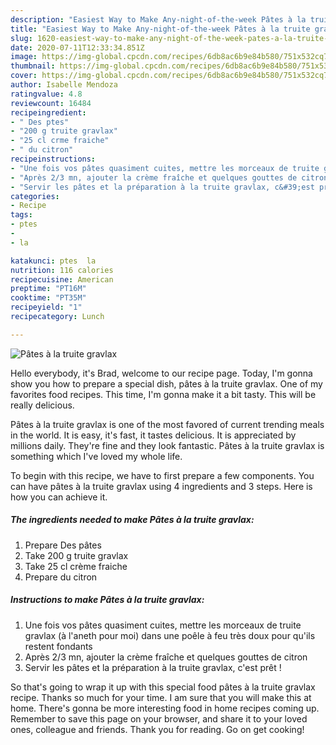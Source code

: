 ```yaml
---
description: "Easiest Way to Make Any-night-of-the-week Pâtes à la truite gravlax"
title: "Easiest Way to Make Any-night-of-the-week Pâtes à la truite gravlax"
slug: 1620-easiest-way-to-make-any-night-of-the-week-pates-a-la-truite-gravlax
date: 2020-07-11T12:33:34.851Z
image: https://img-global.cpcdn.com/recipes/6db8ac6b9e84b580/751x532cq70/pates-a-la-truite-gravlax-photo-principale-de-la-recette.jpg
thumbnail: https://img-global.cpcdn.com/recipes/6db8ac6b9e84b580/751x532cq70/pates-a-la-truite-gravlax-photo-principale-de-la-recette.jpg
cover: https://img-global.cpcdn.com/recipes/6db8ac6b9e84b580/751x532cq70/pates-a-la-truite-gravlax-photo-principale-de-la-recette.jpg
author: Isabelle Mendoza
ratingvalue: 4.8
reviewcount: 16484
recipeingredient:
- " Des ptes"
- "200 g truite gravlax"
- "25 cl crme fraiche"
- " du citron"
recipeinstructions:
- "Une fois vos pâtes quasiment cuites, mettre les morceaux de truite gravlax (à l&#39;aneth pour moi) dans une poêle à feu très doux pour qu&#39;ils restent fondants"
- "Après 2/3 mn, ajouter la crème fraîche et quelques gouttes de citron"
- "Servir les pâtes et la préparation à la truite gravlax, c&#39;est prêt !"
categories:
- Recipe
tags:
- ptes
- 
- la

katakunci: ptes  la 
nutrition: 116 calories
recipecuisine: American
preptime: "PT16M"
cooktime: "PT35M"
recipeyield: "1"
recipecategory: Lunch

---
```



![Pâtes à la truite gravlax](https://img-global.cpcdn.com/recipes/6db8ac6b9e84b580/751x532cq70/pates-a-la-truite-gravlax-photo-principale-de-la-recette.jpg)

Hello everybody, it's Brad, welcome to our recipe page. Today, I'm gonna show you how to prepare a special dish, pâtes à la truite gravlax. One of my favorites food recipes. This time, I'm gonna make it a bit tasty. This will be really delicious.

Pâtes à la truite gravlax is one of the most favored of current trending meals in the world. It is easy, it's fast, it tastes delicious. It is appreciated by millions daily. They're fine and they look fantastic. Pâtes à la truite gravlax is something which I've loved my whole life.




To begin with this recipe, we have to first prepare a few components. You can have pâtes à la truite gravlax using 4 ingredients and 3 steps. Here is how you can achieve it.

<!--inarticleads1-->

##### The ingredients needed to make Pâtes à la truite gravlax:

1. Prepare  Des pâtes
1. Take 200 g truite gravlax
1. Take 25 cl crème fraiche
1. Prepare  du citron




<!--inarticleads2-->

##### Instructions to make Pâtes à la truite gravlax:

1. Une fois vos pâtes quasiment cuites, mettre les morceaux de truite gravlax (à l&#39;aneth pour moi) dans une poêle à feu très doux pour qu&#39;ils restent fondants
1. Après 2/3 mn, ajouter la crème fraîche et quelques gouttes de citron
1. Servir les pâtes et la préparation à la truite gravlax, c&#39;est prêt !




So that's going to wrap it up with this special food pâtes à la truite gravlax recipe. Thanks so much for your time. I am sure that you will make this at home. There's gonna be more interesting food in home recipes coming up. Remember to save this page on your browser, and share it to your loved ones, colleague and friends. Thank you for reading. Go on get cooking!
